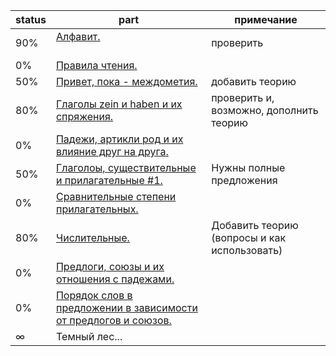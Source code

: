 status | part  | примечание
-------|-------|----------
90% | [Алфавит.](alphabet/Info.md)                                       | проверить
0%  | [Правила чтения.]()
50% | [Привет, пока - междометия.](mejdometia/Info.md)                   | добавить теорию
80% | [Глаголы zein и haben и их спряжения.](zein-haben/Info.md)         | проверить и, возможно, дополнить теорию
0%  | [Падежи, артикли род и их влияние друг на друга.]()
50% | [Глаголоы, существительные и прилагательные #1.](voc1/Cards.md) | Нужны полные предложения
0%  | [Сравнительные степени прилагательных.](prilagatelnye-1/Info.md)                         
80%  | [Числительные.](chislitelnye/Cards.md)                             | Добавить теорию (вопросы и как использовать)
0%  | [Предлоги, союзы и их отношения с падежами.]()                      |
0%  | [Порядок слов в предложении в зависимости от предлогов и союзов.]() |
∞   | Темный лес...

